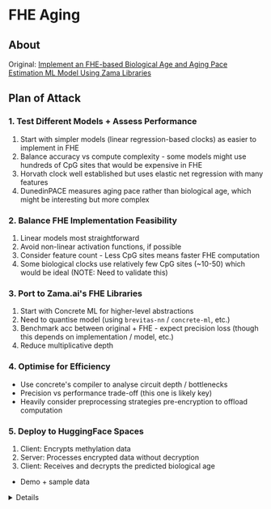 # FHE Aging

## About

Original: [Implement an FHE-based Biological Age and Aging Pace Estimation ML Model Using Zama Libraries](https://github.com/zama-ai/bounty-program/issues/143)

## Plan of Attack

### 1. Test Different Models + Assess Performance

1. Start with simpler models (linear regression-based clocks) as easier to implement in FHE
2. Balance accuracy vs compute complexity - some models might use hundreds of CpG sites that would be expensive
in FHE
3. Horvath clock well established but uses elastic net regression with many features
4. DunedinPACE measures aging pace rather than biological age, which might be interesting but more complex

### 2. Balance FHE Implementation Feasibility

1. Linear models most straightforward
2. Avoid non-linear activation functions, if possible
3. Consider feature count - Less CpG sites means faster FHE computation
4. Some biological clocks use relatively few CpG sites (~10-50) which would be ideal (NOTE: Need to validate this)

### 3. Port to Zama.ai's FHE Libraries

1. Start with Concrete ML for higher-level abstractions
2. Need to quantise model (using `brevitas-nn` / `concrete-ml`, etc.)
3. Benchmark acc between original + FHE - expect precision loss (though this depends on implementation / model, etc.)
4. Reduce multiplicative depth

### 4. Optimise for Efficiency

- Use concrete's compiler to analyse circuit depth / bottlenecks
- Precision vs performance trade-off (this one is likely key)
- Heavily consider preprocessing strategies pre-encryption to offload computation

### 5. Deploy to HuggingFace Spaces

1. Client: Encrypts methylation data
2. Server: Processes encrypted data without decryption
3. Client: Receives and decrypts the predicted biological age
- Demo + sample data

<details>
<summar>Challenge Data</summary>

### Datasets

- The Illumina HumanMethylation450 BeadChip data
- GEO datasets like GSE40279 (often used for Horvath's clock)
- TCGA (The Cancer Genome Atlas) methylation data

#### `dnaMethyAge` R Package - Datasets

```
27k_reference: probeAnnotation21kdatMethUsed
CBL_common: coefs
CBL_specific: coefs
Cortex_common: coefs
DunedinPACE: coefs gold_standard_means
HannumG2013: coefs
HorvathS2013: coefs
HorvathS2018: coefs
LevineM2018: coefs
LuA2019: coefs
McEwenL2019: coefs
ShirebyG2020: coefs
YangZ2016: epiTOCcpgs
ZhangQ2019: coefs
ZhangY2017: coefs
subGSE174422: betas info
```

`betas`: Methylation beta values - actual DNA methylation measurements that serve as input
features for the model.
`X`

`coefs`: Coefficient matrices for different biological clock models.
Each named entry represents a different published biological age clock with its trained
coefficients.
`Weights?`

`probeAnnotation21kdatMethUsed`: Annotation data for DNA methlyation probes (CpG sites)
used in the models.
</details>